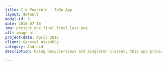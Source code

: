 ```yaml
---
title: I'm Possible - ToDo App
layout: default
modal-id: 3
date: 2016-07-16
img: project_one_final_final_last.png
alt: image-alt
project-date: April 2016
client: General Assembly
category: Android
description: Using RecyclerViews and Singleton classes, this app provides an intuitive and seamless way for users to trak items, tasks and challenges. Each activity displays the data in a custom RecyclerView. Data can be added, editted or deleted from the Singleton class. This was my first project in General Assembly's Android Development Immersive Bootcamp.

---
```

